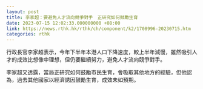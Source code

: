 ```yaml
---
layout: post
title: 李家超：要避免人才流向競爭對手　正研究如何鼓勵生育
date: 2023-07-15 12:02:33.000000000 +08:00
link: https://news.rthk.hk/rthk/ch/component/k2/1708996-20230715.htm
categories: rthk
---
```


行政長官李家超表示，今年下半年本港人口下降速度，較上半年減慢，雖然吸引人才的成效比想像中理想，但仍要繼續努力，避免人才流向競爭對手。

李家超又透露，當局正研究如何鼓勵市民生育，會吸取其他地方的經驗，但他認為，過去其他國家以經濟誘因鼓勵生育，成效未如預期。
